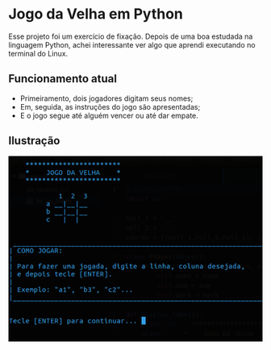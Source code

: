 # Jogo da Velha em Python
Esse projeto foi um exercício de fixação. Depois de uma boa estudada na linguagem Python, achei interessante ver algo que aprendi executando no terminal do Linux.

## Funcionamento atual
* Primeiramento, dois jogadores digitam seus nomes;
* Em, seguida, as instruções do jogo são apresentadas;
* E o jogo segue até alguém vencer ou até dar empate.

## Ilustração
![Screenshot](jogodavelha.png)
